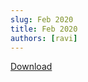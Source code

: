 ```yaml
---
slug: Feb 2020
title: Feb 2020
authors: [ravi]
---
```


<object data="/published/02-15-2020.pdf" type="application/pdf" title="SamplePdf" width="200%" height="900">
</object>

[Download](/published/02-15-2020.pdf)